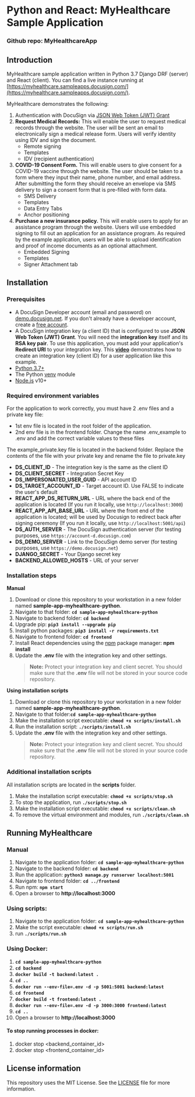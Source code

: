 # Python and React: MyHealthcare Sample Application

### Github repo: MyHealthcareApp

## Introduction
MyHealthcare sample application written in Python 3.7 Django DRF (server) and React (client). You can find a live instance running at [https://myhealthcare.sampleapps.docusign.com/](https://myhealthcare.sampleapps.docusign.com/).

MyHealthcare demonstrates the following:

1. Authentication with DocuSign via [JSON Web Token (JWT) Grant](https://developers.docusign.com/esign-rest-api/guides/authentication/oauth2-jsonwebtoken)
2. **Request Medical Records:**
   This will enable the user to request medical records through the website. The user will be sent an email to electronically sign a medical release form. Users will verify identity using IDV and sign the document.
   * Remote signing
   * Templates
   * IDV (recipient authentication)
3. **COVID-19 Consent Form.**
   This will enable users to give consent for a COVID-19 vaccine through the website. The user should be taken to a form where they input their name, phone number, and email address. After submitting the form they should receive an envelope via SMS delivery to sign a consent form that is pre-filled with form data.
   * SMS Delivery
   * Templates
   * Data Entry Tabs
   * Anchor positioning
4. **Purchase a new insurance policy.**
   This will enable users to apply for an assistance program through the website. Users will use embedded signing to fill out an application for an assistance program. As required by the example application, users will be able to upload identification and proof of income documents as an optional attachment.
   * Embedded Signing
   * Templates
   * Signer Attachment tab

## Installation

### Prerequisites
* A DocuSign Developer account (email and password) on [demo.docusign.net](https://demo.docusign.net). If you don't already have a developer account, create a [free account](https://go.docusign.com/sandbox/productshot/?elqCampaignId=16535).
* A DocuSign integration key (a client ID) that is configured to use **JSON Web Token (JWT) Grant**.
   You will need the **integration key** itself and its **RSA key pair**. To use this application, you must add your application's **Redirect URI** to your integration key. This [**video**](https://www.youtube.com/watch?v=GgDqa7-L0yo) demonstrates how to create an integration key (client ID) for a user application like this example.
* [Python 3.7+](https://www.python.org/downloads/)
* The Python [venv](https://docs.python.org/3/library/venv.html#module-venv) module
* [Node.js](https://nodejs.org/) v10+

### Required environment variables

For the application to work correctly, you must have 2 .env files and a private key file:
- 1st env file is located in the root folder of the application.
- 2nd env file is in the frontend folder.
Change the name .env_example to .env and add the correct variable values to these files

The example_private.key file is located in the backend folder. Replace the contents of the file with your private key and rename the file to private.key

* **DS_CLIENT_ID** - The integration key is the same as the client ID
* **DS_CLIENT_SECRET** - Integration Secret Key
* **DS_IMPERSONATED_USER_GUID** - API account ID
* **DS_TARGET_ACCOUNT_ID** - Target account ID. Use FALSE to indicate the user's default
* **REACT_APP_DS_RETURN_URL** - URL where the back end of the application is located (If you run it locally, use `http://localhost:3000`)
* **REACT_APP_API_BASE_URL** - URL where the front end of the application is located; will be used by Docusign to redirect back after signing ceremony (If you run it locally, use `http://localhost:5001/api`)
* **DS_AUTH_SERVER** - The DocuSign authentication server (for testing purposes, use `https://account-d.docusign.com`)
* **DS_DEMO_SERVER** - Link to the DocuSign demo server (for testing purposes, use `https://demo.docusign.net`)
* **DJANGO_SECRET** - Your Django secret key
* **BACKEND_ALLOWED_HOSTS** - URL of your server

### Installation steps

**Manual**

1. Download or clone this repository to your workstation in a new folder named **sample-app-myhealthcare-python**.
2. Navigate to that folder: **`cd sample-app-myhealthcare-python`**
3. Navigate to backend folder: **`cd backend`**
4. Upgrade pip: **`pip3 install --upgrade pip`**
5. Install python packages: **`pip3 install -r requirements.txt`**
6. Navigate to frontend folder: **`cd frontend`**
7. Install React dependencies using the [npm](https://www.npmjs.com/) package manager:  **npm install**
8. Update the **.env** file with the integration key and other settings.
    > **Note:** Protect your integration key and client secret. You should make sure that the **.env** file will not be stored in your source code repository.

**Using installation scripts**

1. Download or clone this repository to your workstation in a new folder named **sample-app-myhealthcare-python**.
2. Navigate to that folder:**`cd sample-app-myhealthcare-python`**
3. Make the installation script executable: **`chmod +x scripts/install.sh`**
4. Run the installation script: **`./scripts/install.sh`**
5. Update the **.env** file with the integration key and other settings.
    > **Note:** Protect your integration key and client secret. You should make sure that the **.env** file will not be stored in your source code repository.

### Additional installation scripts
All installation scripts are located in the **scripts** folder.
1. Make the installation script executable: **`chmod +x scripts/stop.sh`**
2. To stop the application, run **`./scripts/stop.sh`**
3. Make the installation script executable: **`chmod +x scripts/clean.sh`**
4. To remove the virtual environment and modules, run **`./scripts/clean.sh`**

## Running MyHealthcare

### Manual

1. Navigate to the application folder: **`cd sample-app-myhealthcare-python`**
2. Navigate to the backend folder: **`cd backend`**
3. Run the application: **`python3 manage.py runserver localhost:5001`**
4. Navigate to frontend folder: **`cd ../frontend`**
5. Run npm: **`npm start`**
6. Open a browser to **http://localhost:3000**

### Using scripts:
1. Navigate to the application folder: **`cd sample-app-myhealthcare-python`**
2. Make the script executable: **`chmod +x scripts/run.sh`**
3. run **`./scripts/run.sh`**

### Using Docker:
1. **`cd sample-app-myhealthcare-python`**
2. **`cd backend`**
3. **`docker build -t backend:latest .`**
4. **`cd ..`**
5. **`docker run --env-file=.env -d -p 5001:5001 backend:latest`**
6. **`cd frontend`**
7. **`docker build -t frontend:latest .`**
8. **`docker run --env-file=.env -d -p 3000:3000 frontend:latest`**
9. **`cd ..`**
10. Open a browser to **http://localhost:3000**

#### To stop running processes in docker:
1. docker stop <backend_container_id>
2. docker stop <frontend_container_id>

## License information
This repository uses the MIT License. See the [LICENSE](./LICENSE) file for more information.
